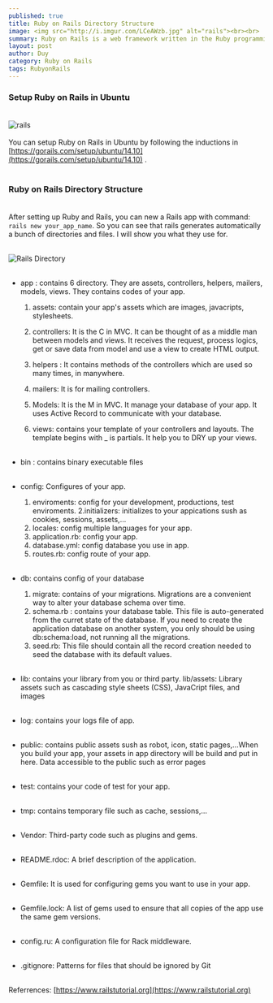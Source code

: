 ```yaml
---
published: true
title: Ruby on Rails Directory Structure
image: <img src="http://i.imgur.com/LCeAWzb.jpg" alt="rails"><br><br>
summary: Ruby on Rails is a web framework written in the Ruby programming language. Rails is used by Airbnb, Basecamp, Disney, Github, Hulu, Kickstarter, Shopify, Twiiter. Ruby on Rails is 100% open-source, available under the MIT lisence, and as a result it costs nothing to download and use.
layout: post
author: Duy
category: Ruby on Rails
tags: RubyonRails
---
```

### Setup Ruby on Rails in Ubuntu<br><br>
<img src="http://i.imgur.com/LCeAWzb.jpg" alt="rails"><br><br>
You can setup Ruby on Rails in Ubuntu by following the inductions in [https://gorails.com/setup/ubuntu/14.10](https://gorails.com/setup/ubuntu/14.10) . 
 <br><br>

### Ruby on Rails Directory Structure<br><br>
  
After setting up Ruby and Rails, you can new a Rails app with command: ```rails new your_app_name```. So you can see that rails generates automatically  a bunch of directories and files. I will show you what they use for.<br><br>

![Rails Directory](https://lh4.googleusercontent.com/-32T4Pu-O8RU/VMW1PJXGGNI/AAAAAAABOmA/IDMNPS2p9Xk/s0/railsdirectory.png "Rails Directory")
<br><br>

* app : contains 6 directory. They are assets, controllers, helpers, mailers, models, views. They contains codes of your app.
	1. assets: contain your app's assets which are images, javacripts, stylesheets.

	2. controllers: It is the C in MVC. It can be thought of as a middle man between models and views. It receives the request, process logics, get or save data from model and use a view to create HTML output.

	3. helpers : It contains methods of the controllers which are used so many times, in manywhere.

	4. mailers: It is for mailing controllers.

	5. Models: It is the M in MVC. It manage your database of your app. It uses Active Record to communicate with your database.

	6. views: contains your template of your controllers and layouts. The template begins with _ is partials. It help you to DRY up your views.
 <br><br>

* bin : contains binary executable files
 <br><br>

* config: Configures of your app.
	1. enviroments: config for your development, productions, test enviroments.
	2.initializers: initializes to your appications sush as cookies, sessions, assets,...
	3. locales: config multiple languages for your app.
	4. application.rb: config your app.
	5. database.yml: config database you use in app. 
	6. routes.rb: config route of your app.
<br><br>

* db: contains config of your database
	1. migrate: contains of your migrations. Migrations are a convenient way to alter your database schema over time.
	2. schema.rb : contains your database table. This file is auto-generated from the curret state of the database. If you need to create the application database on another system, you only should be using db:schema:load, not running all the migrations.
	3. seed.rb: This file should contain all the record creation needed to seed the database with its default values.
<br><br>

* lib: contains your library from you or third party. lib/assets: Library assets such as cascading style sheets (CSS), JavaCript files, and images 
<br><br>

* log: contains your logs file of app.
<br><br>

* public: contains public assets sush as robot, icon, static pages,...When you build your app, your assets in app directory will be build and put in here. Data accessible to the public such as error pages
<br><br>

* test: contains your code of test for your app.
<br><br>

* tmp: contains temporary file such as cache, sessions,...
<br><br>
* Vendor: Third-party code such as plugins and gems.
<br><br>

* README.rdoc: A brief description of the application.
<br><br>

* Gemfile: It is used for configuring gems you want to use in your app.
<br><br>

* Gemfile.lock: A list of gems used to ensure that all copies of the app use the same gem versions.
<br><br>

* config.ru: A configuration file for Rack middleware.
<br><br>

* .gitignore: Patterns for files that should be ignored by Git
<br><br>

Referrences: [https://www.railstutorial.org](https://www.railstutorial.org)